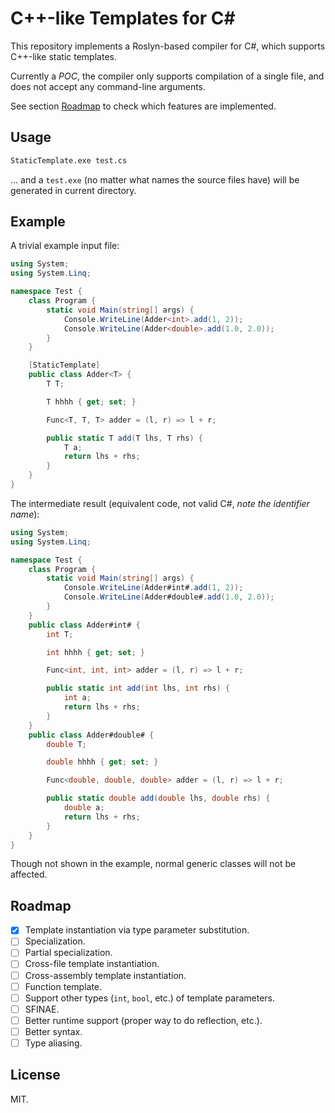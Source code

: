 # C++-like Templates for C#

This repository implements a Roslyn-based compiler for C#,
which supports C++-like static templates.

Currently a *POC*, the compiler only supports compilation of a single file,
and does not accept any command-line arguments.

See section [Roadmap](#roadmap) to check which features are implemented.

## Usage

```cmd
StaticTemplate.exe test.cs
```

... and a `test.exe` (no matter what names the source files have) will be generated in current directory.

## Example

A trivial example input file:

```csharp
using System;
using System.Linq;

namespace Test {
    class Program {
        static void Main(string[] args) {
            Console.WriteLine(Adder<int>.add(1, 2));
            Console.WriteLine(Adder<double>.add(1.0, 2.0));
        }
    }

    [StaticTemplate]
    public class Adder<T> {
        T T;

        T hhhh { get; set; }

        Func<T, T, T> adder = (l, r) => l + r;

        public static T add(T lhs, T rhs) {
            T a;
            return lhs + rhs;
        }
    }
}

```

The intermediate result (equivalent code, not valid C#,
*note the identifier name*):

```csharp
using System;
using System.Linq;

namespace Test {
    class Program {
        static void Main(string[] args) {
            Console.WriteLine(Adder#int#.add(1, 2));
            Console.WriteLine(Adder#double#.add(1.0, 2.0));
        }
    }
    public class Adder#int# {
        int T;

        int hhhh { get; set; }

        Func<int, int, int> adder = (l, r) => l + r;

        public static int add(int lhs, int rhs) {
            int a;
            return lhs + rhs;
        }
    }
    public class Adder#double# {
        double T;

        double hhhh { get; set; }

        Func<double, double, double> adder = (l, r) => l + r;

        public static double add(double lhs, double rhs) {
            double a;
            return lhs + rhs;
        }
    }
}
```

Though not shown in the example,
normal generic classes will not be affected.

## Roadmap

* [x] Template instantiation via type parameter substitution.
* [ ] Specialization.
* [ ] Partial specialization.
* [ ] Cross-file template instantiation.
* [ ] Cross-assembly template instantiation.
* [ ] Function template.
* [ ] Support other types (`int`, `bool`, etc.) of template parameters.
* [ ] SFINAE.
* [ ] Better runtime support (proper way to do reflection, etc.).
* [ ] Better syntax.
* [ ] Type aliasing.

## License

MIT.
